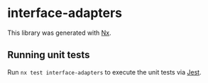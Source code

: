 # interface-adapters

This library was generated with [Nx](https://nx.dev).

## Running unit tests

Run `nx test interface-adapters` to execute the unit tests via [Jest](https://jestjs.io).
